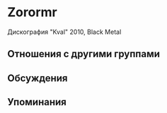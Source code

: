 # Zorormr

Дискография
"Kval" 2010, Black Metal

## Отношения с другими группами


## Обсуждения


## Упоминания

